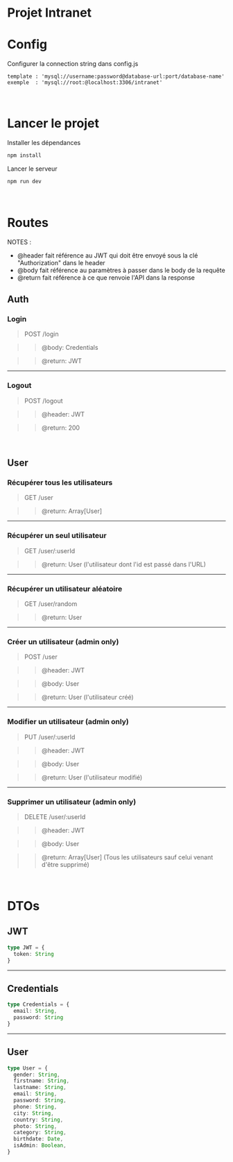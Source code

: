 # Projet Intranet

# Config

Configurer la connection string dans config.js
```
template : 'mysql://username:password@database-url:port/database-name'
exemple  : 'mysql://root:@localhost:3306/intranet'
```

<br>

# Lancer le projet

Installer les dépendances
```bash
npm install
```

Lancer le serveur
```bash
npm run dev
```

<br>

# Routes

NOTES :

- @header fait référence au JWT qui doit être envoyé sous la clé "Authorization" dans le header
- @body fait référence au paramètres à passer dans le body de la requête
- @return fait référence à ce que renvoie l'API dans la response

## Auth

### Login
> POST /login

>> @body: Credentials

>> @return: JWT
---
### Logout
> POST /logout

>> @header: JWT

>> @return: 200

<br>

## User
### Récupérer tous les utilisateurs
> GET /user

>> @return: Array[User]
---
### Récupérer un seul utilisateur
> GET /user/:userId

>> @return: User (l'utilisateur dont l'id est passé dans l'URL)
---
### Récupérer un utilisateur aléatoire
> GET /user/random

>> @return: User
---
### Créer un utilisateur (admin only)
> POST /user

>> @header: JWT

>> @body: User

>> @return: User (l'utilisateur créé)
---
### Modifier un utilisateur (admin only)
> PUT /user/:userId

>> @header: JWT

>> @body: User

>> @return: User (l'utilisateur modifié)
---
### Supprimer un utilisateur (admin only)
> DELETE /user/:userId

>> @header: JWT

>> @body: User

>> @return: Array[User] (Tous les utilisateurs sauf celui venant d'être supprimé)

<br>

# DTOs
## JWT
```ts
type JWT = {
  token: String
}
```
---
## Credentials
```ts
type Credentials = {
  email: String,
  password: String
}
```
---
## User
```ts
type User = {
  gender: String,
  firstname: String,
  lastname: String,
  email: String,
  password: String,
  phone: String,
  city: String,
  country: String,
  photo: String,
  category: String,
  birthdate: Date,
  isAdmin: Boolean,
}
```